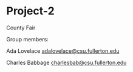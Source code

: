 # Project-2
County Fair

Group members:

Ada Lovelace adalovelace@csu.fullerton.edu

Charles Babbage charlesbab@csu.fullerton.edu
